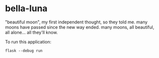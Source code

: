 # bella-luna

"beautiful moon", my first independent thought, so they told me. 
many moons have passed since the new way ended.
many moons, all beautiful, all alone... all they'll know.


To run this application:

```
flask --debug run
```

